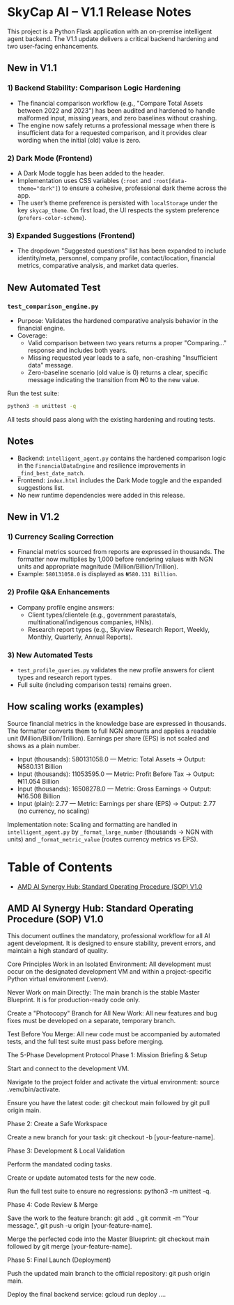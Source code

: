 # SkyCap AI – V1.1 Release Notes

This project is a Python Flask application with an on-premise intelligent agent backend. The V1.1 update delivers a critical backend hardening and two user-facing enhancements.

## New in V1.1

### 1) Backend Stability: Comparison Logic Hardening
- The financial comparison workflow (e.g., "Compare Total Assets between 2022 and 2023") has been audited and hardened to handle malformed input, missing years, and zero baselines without crashing.
- The engine now safely returns a professional message when there is insufficient data for a requested comparison, and it provides clear wording when the initial (old) value is zero.

### 2) Dark Mode (Frontend)
- A Dark Mode toggle has been added to the header.
- Implementation uses CSS variables (`:root` and `:root[data-theme="dark"]`) to ensure a cohesive, professional dark theme across the app.
- The user’s theme preference is persisted with `localStorage` under the key `skycap_theme`. On first load, the UI respects the system preference (`prefers-color-scheme`).

### 3) Expanded Suggestions (Frontend)
- The dropdown "Suggested questions" list has been expanded to include identity/meta, personnel, company profile, contact/location, financial metrics, comparative analysis, and market data queries.

## New Automated Test

### `test_comparison_engine.py`
- Purpose: Validates the hardened comparative analysis behavior in the financial engine.
- Coverage:
  - Valid comparison between two years returns a proper "Comparing…" response and includes both years.
  - Missing requested year leads to a safe, non-crashing "Insufficient data" message.
  - Zero-baseline scenario (old value is 0) returns a clear, specific message indicating the transition from ₦0 to the new value.

Run the test suite:

```bash
python3 -m unittest -q
```

All tests should pass along with the existing hardening and routing tests.

## Notes
- Backend: `intelligent_agent.py` contains the hardened comparison logic in the `FinancialDataEngine` and resilience improvements in `_find_best_date_match`.
- Frontend: `index.html` includes the Dark Mode toggle and the expanded suggestions list.
- No new runtime dependencies were added in this release.

## New in V1.2

### 1) Currency Scaling Correction
- Financial metrics sourced from reports are expressed in thousands. The formatter now multiplies by 1,000 before rendering values with NGN units and appropriate magnitude (Million/Billion/Trillion).
- Example: `580131058.0` is displayed as `₦580.131 Billion`.

### 2) Profile Q&A Enhancements
- Company profile engine answers:
  - Client types/clientele (e.g., government parastatals, multinational/indigenous companies, HNIs).
  - Research report types (e.g., Skyview Research Report, Weekly, Monthly, Quarterly, Annual Reports).

### 3) New Automated Tests
- `test_profile_queries.py` validates the new profile answers for client types and research report types.
- Full suite (including comparison tests) remains green.

## How scaling works (examples)

Source financial metrics in the knowledge base are expressed in thousands. The formatter converts them to full NGN amounts and applies a readable unit (Million/Billion/Trillion). Earnings per share (EPS) is not scaled and shows as a plain number.

- Input (thousands): 580131058.0 — Metric: Total Assets → Output: ₦580.131 Billion
- Input (thousands): 11053595.0 — Metric: Profit Before Tax → Output: ₦11.054 Billion
- Input (thousands): 16508278.0 — Metric: Gross Earnings → Output: ₦16.508 Billion
- Input (plain): 2.77 — Metric: Earnings per share (EPS) → Output: 2.77 (no currency, no scaling)

Implementation note: Scaling and formatting are handled in `intelligent_agent.py` by `_format_large_number` (thousands → NGN with units) and `_format_metric_value` (routes currency metrics vs EPS).

# Table of Contents
- [AMD AI Synergy Hub: Standard Operating Procedure (SOP) V1.0](#amd-ai-synergy-hub-standard-operating-procedure-sop-v10)

## AMD AI Synergy Hub: Standard Operating Procedure (SOP) V1.0

This document outlines the mandatory, professional workflow for all AI agent development. It is designed to ensure stability, prevent errors, and maintain a high standard of quality.

Core Principles
Work in an Isolated Environment: All development must occur on the designated development VM and within a project-specific Python virtual environment (.venv).

Never Work on main Directly: The main branch is the stable Master Blueprint. It is for production-ready code only.

Create a "Photocopy" Branch for All New Work: All new features and bug fixes must be developed on a separate, temporary branch.

Test Before You Merge: All new code must be accompanied by automated tests, and the full test suite must pass before merging.

The 5-Phase Development Protocol
Phase 1: Mission Briefing & Setup

Start and connect to the development VM.

Navigate to the project folder and activate the virtual environment: source .venv/bin/activate.

Ensure you have the latest code: git checkout main followed by git pull origin main.

Phase 2: Create a Safe Workspace

Create a new branch for your task: git checkout -b [your-feature-name].

Phase 3: Development & Local Validation

Perform the mandated coding tasks.

Create or update automated tests for the new code.

Run the full test suite to ensure no regressions: python3 -m unittest -q.

Phase 4: Code Review & Merge

Save the work to the feature branch: git add ., git commit -m "Your message.", git push -u origin [your-feature-name].

Merge the perfected code into the Master Blueprint: git checkout main followed by git merge [your-feature-name].

Phase 5: Final Launch (Deployment)

Push the updated main branch to the official repository: git push origin main.

Deploy the final backend service: gcloud run deploy ....
